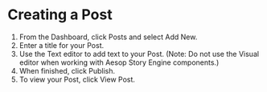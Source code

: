 # Creating a Post

1. From the Dashboard, click Posts and select Add New.
2. Enter a title for your Post. 
3. Use the Text editor to add text to your Post. (Note: Do not use the Visual editor when working with Aesop Story Engine components.)
4. When finished, click Publish.
5. To view your Post, click View Post.